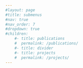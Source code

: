 ```yaml
---
#layout: page
#title: submenus
#nav: true
#nav_order: 7
#dropdown: true
#children:
    #- title: publications
    #  permalink: /publications/
    #- title: divider
    #- title: projects
    #  permalink: /projects/
---
```

